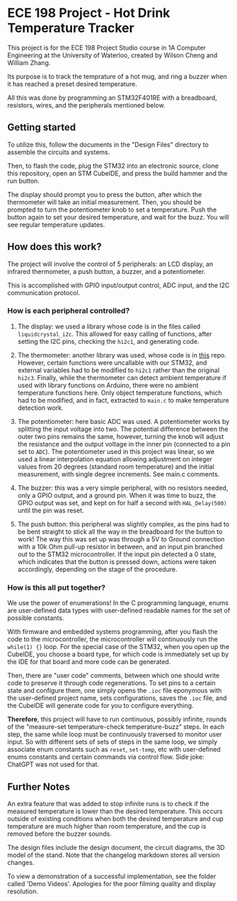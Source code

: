 # ECE 198 Project - Hot Drink Temperature Tracker

This project is for the ECE 198 Project Studio course in 1A Computer Engineering at the University of Waterloo, created by Wilson Cheng and William Zhang.

Its purpose is to track the temprature of a hot mug, and ring a buzzer when it has reached a preset desired temperature. 

All this was done by programming an STM32F401RE with a breadboard, resistors, wires, and the peripherals mentioned below. 

## Getting started

To utilize this, follow the documents in the "Design Files" directory to assemble the circuits and systems.

Then, to flash the code, plug the STM32 into an electronic source, clone this repository, open an STM CubeIDE, and press the build hammer and the run button.

The display should prompt you to press the button, after which the thermometer will take an initial measurement. Then, you should be prompted to turn the potentiometer knob to set a temperature. Push the button again to set your desired temperature, and wait for the buzz. You will see regular temperature updates. 

## How does this work?

The project will involve the control of 5 peripherals: an LCD display, an infrared thermometer, a push button, a buzzer, and a potentiometer.

This is accomplished with GPIO input/output control, ADC input, and the I2C communication protocol. 

### How is each peripheral controlled?

1) The display: we used a library whose code is in the files called `liquidcrystal_i2c`. This allowed for easy calling of functions, after setting the I2C pins, checking the `hi2c1`, and generating code. 

2) The thermometer: another library was used, whose code is in [this](https://github.com/dinamitemic/mlx90614) repo. However, certain functions were uncallable with our STM32, and external variables had to be modified to `hi2c1` rather than the original `hi2c3`. Finally, while the thermometer can detect ambient temperature if used with library functions on Arduino, there were no ambient temperature functions here. Only object temperature functions, which had to be modified, and in fact, extracted to `main.c` to make temperature detection work.

3) The potentiometer: here basic ADC was used. A potentiometer works by splitting the input voltage into two. The potential difference between the outer two pins remains the same, however, turning the knob will adjust the resistance and the output voltage in the inner pin (connected to a pin set to `ADC`). The potentiometer used in this project was linear, so we used a linear interpolation equation allowing adjustment on integer values from 20 degrees (standard room temperature) and the initial measurement, with single degree increments. See main.c comments.

4) The buzzer: this was a very simple peripheral, with no resistors needed, only a GPIO output, and a ground pin. When it was time to buzz, the GPIO output was set, and kept on for half a second with `HAL_Delay(500)` until the pin was reset. 

5) The push button: this peripheral was slightly complex, as the pins had to be bent straight to stick all the way in the breadboard for the button to work! The way this was set up was through a 5V to Ground connection with a 10k Ohm pull-up resistor in between, and an input pin branched out to the STM32 microcontroller. If the input pin detected a 0 state, which indicates that the button is pressed down, actions were taken accordingly, depending on the stage of the procedure.

### How is this all put together?

We use the power of enumerations! In the C programming language, enums are user-defined data types with user-defined readable names for the set of possible constants. 

With firmware and embedded systems programming, after you flash the code to the microcontroller, the microcontroller will continuously run the `while(1) {}` loop. For the special case of the STM32, when you open up the CubeIDE, you choose a board type, for which code is immediately set up by the IDE for that board and more code can be generated. 

Then, there are "user code" comments, between which one should write code to preserve it through code regenerations. To set pins to a certain state and configure them, one simply opens the `.ioc` file eponymous with the user-defined project name, sets configurations, saves the `.ioc` file, and the CubeIDE will generate code for you to configure everything.

**Therefore**, this project will have to run continuous, possibly infinite, rounds of the "measure-set temperature-check temperature-buzz" steps. In each step, the same while loop must be continuously traversed to monitor user input. So with different sets of sets of steps in the same loop, we simply associate enum constants such as `reset`, `set-temp`, etc with user-defined enums constants and certain commands via control flow. Side joke: ChatGPT was not used for that.

## Further Notes

An extra feature that was added to stop infinite runs is to check if the measured temperature is lower than the desired temperature. This occurs outside of existing conditions when both the desired temperature and cup temperature are much higher than room temperature, and the cup is removed before the buzzer sounds. 

The design files include the design document, the circuit diagrams, the 3D model of the stand. Note that the changelog markdown stores all version changes. 

To view a demonstration of a successful implementation, see the folder called 'Demo Videos'. Apologies for the poor filming quality and display resolution.